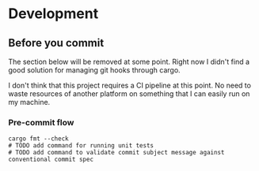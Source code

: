 # Development

## Before you commit

The section below will be removed at some point.
Right now I didn't find a good solution for managing git hooks through cargo. 

I don't think that this project requires a CI pipeline at this point. 
No need to waste resources of another platform on something that I can easily run on my machine.

### Pre-commit flow

```shell
cargo fmt --check
# TODO add command for running unit tests
# TODO add command to validate commit subject message against conventional commit spec
```

